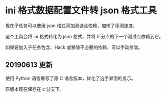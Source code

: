 # ini 格式数据配置文件转 json 格式工具

现在子任务可以使用 json 格式添加测试点依赖，加快了评测速度。

这个工具会将 ini 格式转化为 json 格式，并将 0 分点的下一个测试点依赖到它。

如果要加入子任务包含、Hack 或移除不必要的依赖，可以手动修改。

## 20190613 更新

使用 Python 语言重写了原 C 语言版本，优化了选手界面的显示。

原版本现在保存在 c 分支下。
